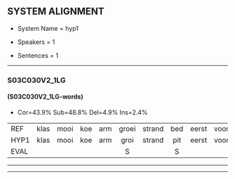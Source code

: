 
## SYSTEM ALIGNMENT

- System Name = hyp1

- Speakers = 1

- Sentences = 1

---

### S03C030V2_1LG

#### (S03C030V2_1LG-words)

- Cor=43.9%	Sub=48.8%	Del=4.9%	Ins=2.4%

|  |  |  |  |  |  |  |  |  |  |  |  |  |  |  |  |  |  |  |  |  |  |  |  |  |  |  |  |  |  |  |  |  |  |  |  |  |  |  |  |  |  |
|:--- |:---:|:---:|:---:|:---:|:---:|:---:|:---:|:---:|:---:|:---:|:---:|:---:|:---:|:---:|:---:|:---:|:---:|:---:|:---:|:---:|:---:|:---:|:---:|:---:|:---:|:---:|:---:|:---:|:---:|:---:|:---:|:---:|:---:|:---:|:---:|:---:|:---:|:---:|:---:|:---:|:---:|
| REF | klas | mooi | koe | arm | groei | strand | bed | eerst | voor | draai | sjaal | herfst | duur | straat | leeuw | clown | hoek | krant | hout | vriend | gauw | chips | groen | feest | reis | jas | huis | paard | vijf | muts | nieuw | kind | bang | oog | zacht | schoen | plas |  | neus | knoop | plank |
| HYP1 | klas | mooi | koe | arm | groi | strand | pit | eerst | voor | draai | sjaal | herfst | tuur | straat | leel | klouw | hook | krant |  | gaut | vreemt | gelcheeps | groeen | feest | res | jas |  | has | part | fer | mut | it | bang | og | zegt | schoen | plas | ne | is | knop | plank |
| EVAL |  |  |  |  | S |  | S |  |  |  |  |  | S |  | S | S | S |  | D | S | S | S | S |  | S |  | D | S | S | S | S | S |  | S | S |  |  | I | S | S |  |
---

---

